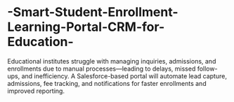 # -Smart-Student-Enrollment-Learning-Portal-CRM-for-Education-
Educational institutes struggle with managing inquiries, admissions, and enrollments due to manual processes—leading to delays, missed follow-ups, and inefficiency. A Salesforce-based portal will automate lead capture, admissions, fee tracking, and notifications for faster enrollments and improved reporting.
